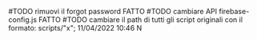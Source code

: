 #TODO rimuovi il forgot password FATTO
#TODO cambiare API firebase-config.js FATTO
#TODO cambiare il path di tutti gli script originali con il formato: scripts/"x"; 11/04/2022 10:46 N